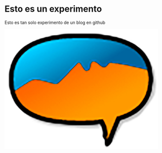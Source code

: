 # Esto es un experimento

Esto es tan solo experimento de un blog en github

![Image description](images/mtyblog.jpg)
